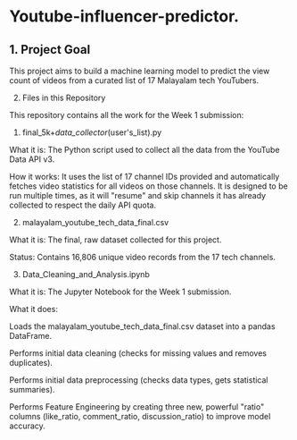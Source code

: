 # Youtube-influencer-predictor.

## 1. Project Goal

This project aims to build a machine learning model to predict the view count of videos from a curated list of 17 Malayalam tech YouTubers.

2. Files in this Repository

This repository contains all the work for the Week 1 submission:

1. final_5k+_data_collector_(user's_list).py

What it is: The Python script used to collect all the data from the YouTube Data API v3.

How it works: It uses the list of 17 channel IDs provided and automatically fetches video statistics for all videos on those channels. It is designed to be run multiple times, as it will "resume" and skip channels it has already collected to respect the daily API quota.

2. malayalam_youtube_tech_data_final.csv

What it is: The final, raw dataset collected for this project.

Status: Contains 16,806 unique video records from the 17 tech channels.

3. Data_Cleaning_and_Analysis.ipynb

What it is: The Jupyter Notebook for the Week 1 submission.

What it does:

Loads the malayalam_youtube_tech_data_final.csv dataset into a pandas DataFrame.

Performs initial data cleaning (checks for missing values and removes duplicates).

Performs initial data preprocessing (checks data types, gets statistical summaries).

Performs Feature Engineering by creating three new, powerful "ratio" columns (like_ratio, comment_ratio, discussion_ratio) to improve model accuracy.

